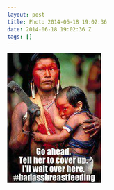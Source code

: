 ```yaml
---
layout: post
title: Photo 2014-06-18 19:02:36
date: 2014-06-18 19:02:36 Z
tags: []
---
```

![](/media/2014/06/89180523609.jpg)

